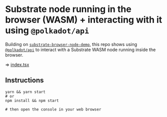 # Substrate node running in the browser (WASM) + interacting with it using `@polkadot/api`

Building on [`substrate-browser-node-demo`](https://github.com/tomaka/substrate-browser-node-demo), this repo shows using [`@polkadot/api`](https://github.com/polkadot-js/api) to interact with a Substrate WASM node running inside the browser.

=> [index.tsx](src/index.tsx)

## Instructions

```
yarn && yarn start
# or
npm install && npm start

# then open the console in your web browser
```